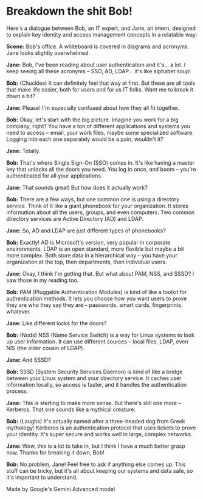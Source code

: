 # Breakdown the shit Bob!

Here's a dialogue between Bob, an IT expert, and Jane, an intern, designed to explain key identity and access management concepts in a relatable way:

**Scene:** Bob's office. A whiteboard is covered in diagrams and acronyms. Jane looks slightly overwhelmed.

**Jane:**  Bob, I've been reading about user authentication and it's... a lot. I keep seeing all these acronyms – SSO, AD, LDAP... it's like alphabet soup!

**Bob:**  (Chuckles) It can definitely feel that way at first. But these are all tools that make life easier, both for users and for us IT folks.  Want me to break it down a bit?

**Jane:** Please! I'm especially confused about how they all fit together.

**Bob:**  Okay, let's start with the big picture. Imagine you work for a big company, right?  You have a ton of different applications and systems you need to access – email, your work files, maybe some specialized software.  Logging into each one separately would be a pain, wouldn't it?

**Jane:**  Totally. 

**Bob:**  That's where Single Sign-On (SSO) comes in. It's like having a master key that unlocks all the doors you need. You log in once, and boom – you're authenticated for all your applications.

**Jane:**  That sounds great! But how does it actually work?

**Bob:**  There are a few ways, but one common one is using a directory service.  Think of it like a giant phonebook for your organization. It stores information about all the users, groups, and even computers. Two common directory services are Active Directory (AD) and LDAP.

**Jane:**  So, AD and LDAP are just different types of phonebooks?

**Bob:**  Exactly! AD is Microsoft's version, very popular in corporate environments. LDAP is an open standard, more flexible but maybe a bit more complex.  Both store data in a hierarchical way – you have your organization at the top, then departments, then individual users.

**Jane:**  Okay, I think I'm getting that. But what about PAM, NSS, and SSSD?  I saw those in my reading too.

**Bob:** PAM (Pluggable Authentication Modules) is kind of like a toolkit for authentication methods. It lets you choose how you want users to prove they are who they say they are – passwords, smart cards, fingerprints, whatever.

**Jane:**  Like different locks for the doors?

**Bob:** (Nods)  NSS (Name Service Switch) is a way for Linux systems to look up user information. It can use different sources – local files, LDAP, even NIS (the older cousin of LDAP).

**Jane:**  And SSSD?

**Bob:**  SSSD (System Security Services Daemon) is kind of like a bridge between your Linux system and your directory service. It caches user information locally, so access is faster, and it handles the authentication process.

**Jane:** This is starting to make more sense. But there's still one more – Kerberos.  That one sounds like a mythical creature.

**Bob:** (Laughs) It's actually named after a three-headed dog from Greek mythology! Kerberos is an authentication protocol that uses tickets to prove your identity. It's super secure and works well in large, complex networks.

**Jane:**  Wow, this is a lot to take in, but I think I have a much better grasp now. Thanks for breaking it down, Bob!

**Bob:**  No problem, Jane! Feel free to ask if anything else comes up. This stuff can be tricky, but it's all about keeping our systems and data safe, so it's important to understand.

Made by Google's Gemini Advanced model